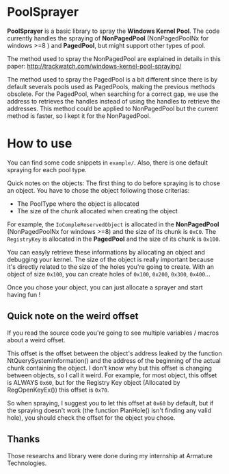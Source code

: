 # PoolSprayer


**PoolSprayer** is a basic library to spray the **Windows Kernel Pool**. 
The code currently handles the spraying of **NonPagedPool** (NonPagedPoolNx  for windows >=8 ) and **PagedPool**, but might support other types of pool.

The method used to spray the NonPagedPool are explained in details in this paper:
http://trackwatch.com/windows-kernel-pool-spraying/

The method used to spray the PagedPool is a bit different since there is by default severals pools used as PagedPools, making the previous methods obsolete.
For the PagedPool, when searching for a correct gap, we use the address to retrieves the handles instead of using the handles to retrieve the addresses. This method could be applied to NonPagedPool but the current method is faster, so I kept it for the NonPagedPool.

# How to use 

You can find some code snippets in ``example/``.
Also, there is one default spraying for each pool type.

Quick notes on the objects:
The first thing to do before spraying is to chose an object. You have to chose the object following those criterias:
- The PoolType where the object is allocated
- The size of the chunk allocated when creating the object

For example, the ``IoCompleReservedObject``  is allocated in the **NonPagedPool** (NonPagedPoolNx for windows >=8) and the size of its chunk is ``0xC0``. 
The ``RegistryKey`` is allocated in the **PagedPool** and the size of its chunk is ``0x100``.

You can easyly retrieve these informations by allocating an object and debugging your kernel.
The size of the object is really important because it's directly related to the size of the holes you're going to create.
With an object of size ``0x100``, you can create holes of ``0x100``, ``0x200``, ``0x300``, ``0x400``...

Once you chose your object, you can just allocate a sprayer and start having fun !

## Quick note on the weird offset

If you read the source code you're going to see multiple variables / macros about a weird offset.

This offset is the offset between the object's address leaked by the function NtQuerySystemInformation() and the address of the beginning of the actual chunk containing the object.
I don't know why but this offset is changing between objects, so I call it weird.
For example, for most object, this offset is ALWAYS ``0x60``, but for the Registry Key object (Allocated by RegOpenKeyEx()) this offset is ``0x70``.

So when spraying, I suggest you to let this offset at ``0x60`` by default, but if the spraying doesn't work (the function PlanHole() isn't finding any valid hole), you should check the offset for the object you chose.

## Thanks

Those researchs and library were done during my internship at Armature Technologies.

